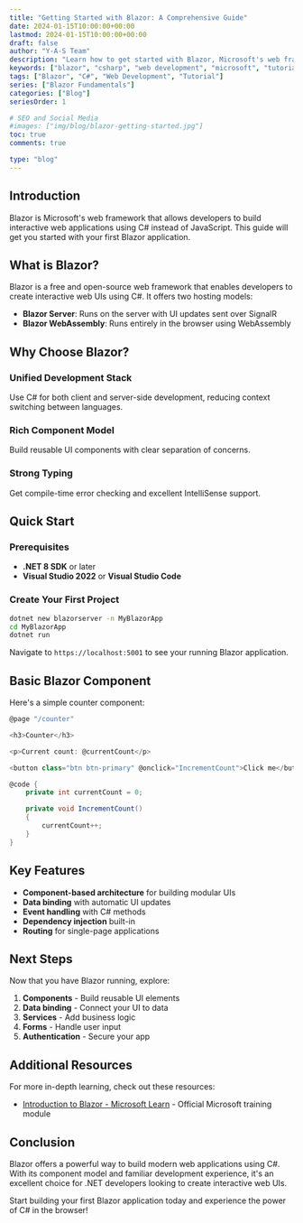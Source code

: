 ```yaml
---
title: "Getting Started with Blazor: A Comprehensive Guide"
date: 2024-01-15T10:00:00+00:00
lastmod: 2024-01-15T10:00:00+00:00
draft: false
author: "Y-A-S Team"
description: "Learn how to get started with Blazor, Microsoft's web framework that lets you build interactive web apps using C# instead of JavaScript."
keywords: ["blazor", "csharp", "web development", "microsoft", "tutorial"]
tags: ["Blazor", "C#", "Web Development", "Tutorial"]
series: ["Blazor Fundamentals"]
categories: ["Blog"]
seriesOrder: 1

# SEO and Social Media
#images: ["img/blog/blazor-getting-started.jpg"]
toc: true
comments: true

type: "blog"
---
```


## Introduction

Blazor is Microsoft's web framework that allows developers to build interactive web applications using C# instead of JavaScript. This guide will get you started with your first Blazor application.

## What is Blazor?

Blazor is a free and open-source web framework that enables developers to create interactive web UIs using C#. It offers two hosting models:

- **Blazor Server**: Runs on the server with UI updates sent over SignalR
- **Blazor WebAssembly**: Runs entirely in the browser using WebAssembly

## Why Choose Blazor?

### Unified Development Stack
Use C# for both client and server-side development, reducing context switching between languages.

### Rich Component Model
Build reusable UI components with clear separation of concerns.

### Strong Typing
Get compile-time error checking and excellent IntelliSense support.

## Quick Start

### Prerequisites
- **.NET 8 SDK** or later
- **Visual Studio 2022** or **Visual Studio Code**

### Create Your First Project

```bash
dotnet new blazorserver -n MyBlazorApp
cd MyBlazorApp
dotnet run
```

Navigate to `https://localhost:5001` to see your running Blazor application.

## Basic Blazor Component

Here's a simple counter component:

```csharp
@page "/counter"

<h3>Counter</h3>

<p>Current count: @currentCount</p>

<button class="btn btn-primary" @onclick="IncrementCount">Click me</button>

@code {
    private int currentCount = 0;

    private void IncrementCount()
    {
        currentCount++;
    }
}
```

## Key Features

- **Component-based architecture** for building modular UIs
- **Data binding** with automatic UI updates
- **Event handling** with C# methods
- **Dependency injection** built-in
- **Routing** for single-page applications

## Next Steps

Now that you have Blazor running, explore:

1. **Components** - Build reusable UI elements
2. **Data binding** - Connect your UI to data
3. **Services** - Add business logic
4. **Forms** - Handle user input
5. **Authentication** - Secure your app

## Additional Resources

For more in-depth learning, check out these resources:

- [Introduction to Blazor - Microsoft Learn](https://learn.microsoft.com/en-us/training/modules/blazor-introduction/) - Official Microsoft training module

## Conclusion

Blazor offers a powerful way to build modern web applications using C#. With its component model and familiar development experience, it's an excellent choice for .NET developers looking to create interactive web UIs.

Start building your first Blazor application today and experience the power of C# in the browser!